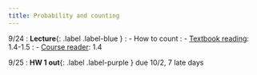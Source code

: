 ```yaml
---
title: Probability and counting
---
```


9/24
: **Lecture**{: .label .label-blue } 
: - How to count
: - [Textbook reading](https://drive.google.com/file/d/1VmkAAGOYCTORq1wxSQqy255qLJjTNvBI/view?usp=sharing): 1.4-1.5
: - [Course reader](https://vitercik.github.io/120notes/intro.html): 1.4

9/25
: **HW 1 out**{: .label .label-purple } due 10/2, 7 late days